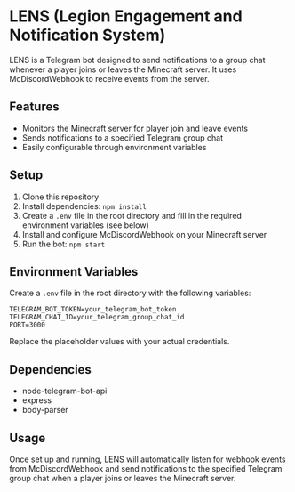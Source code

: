 # LENS (Legion Engagement and Notification System)

LENS is a Telegram bot designed to send notifications to a group chat whenever a player joins or leaves the Minecraft server. It uses McDiscordWebhook to receive events from the server.

## Features

- Monitors the Minecraft server for player join and leave events
- Sends notifications to a specified Telegram group chat
- Easily configurable through environment variables

## Setup

1. Clone this repository
2. Install dependencies: `npm install`
3. Create a `.env` file in the root directory and fill in the required environment variables (see below)
4. Install and configure McDiscordWebhook on your Minecraft server
5. Run the bot: `npm start`

## Environment Variables

Create a `.env` file in the root directory with the following variables:

```
TELEGRAM_BOT_TOKEN=your_telegram_bot_token
TELEGRAM_CHAT_ID=your_telegram_group_chat_id
PORT=3000
```

Replace the placeholder values with your actual credentials.

## Dependencies

- node-telegram-bot-api
- express
- body-parser

## Usage

Once set up and running, LENS will automatically listen for webhook events from McDiscordWebhook and send notifications to the specified Telegram group chat when a player joins or leaves the Minecraft server.